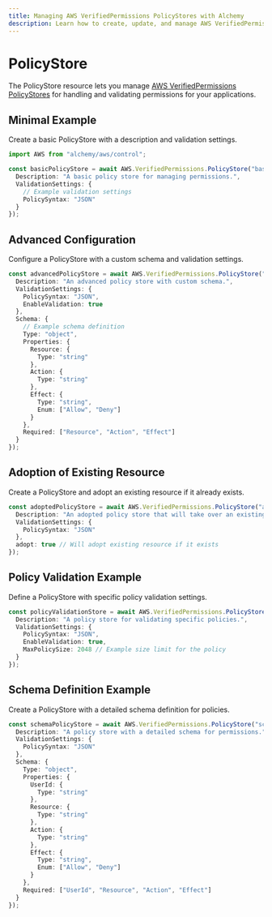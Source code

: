 ```yaml
---
title: Managing AWS VerifiedPermissions PolicyStores with Alchemy
description: Learn how to create, update, and manage AWS VerifiedPermissions PolicyStores using Alchemy Cloud Control.
---
```


# PolicyStore

The PolicyStore resource lets you manage [AWS VerifiedPermissions PolicyStores](https://docs.aws.amazon.com/verifiedpermissions/latest/userguide/) for handling and validating permissions for your applications.

## Minimal Example

Create a basic PolicyStore with a description and validation settings.

```ts
import AWS from "alchemy/aws/control";

const basicPolicyStore = await AWS.VerifiedPermissions.PolicyStore("basicPolicyStore", {
  Description: "A basic policy store for managing permissions.",
  ValidationSettings: {
    // Example validation settings
    PolicySyntax: "JSON"
  }
});
```

## Advanced Configuration

Configure a PolicyStore with a custom schema and validation settings.

```ts
const advancedPolicyStore = await AWS.VerifiedPermissions.PolicyStore("advancedPolicyStore", {
  Description: "An advanced policy store with custom schema.",
  ValidationSettings: {
    PolicySyntax: "JSON",
    EnableValidation: true
  },
  Schema: {
    // Example schema definition
    Type: "object",
    Properties: {
      Resource: {
        Type: "string"
      },
      Action: {
        Type: "string"
      },
      Effect: {
        Type: "string",
        Enum: ["Allow", "Deny"]
      }
    },
    Required: ["Resource", "Action", "Effect"]
  }
});
```

## Adoption of Existing Resource

Create a PolicyStore and adopt an existing resource if it already exists.

```ts
const adoptedPolicyStore = await AWS.VerifiedPermissions.PolicyStore("adoptedPolicyStore", {
  Description: "An adopted policy store that will take over an existing one if found.",
  ValidationSettings: {
    PolicySyntax: "JSON"
  },
  adopt: true // Will adopt existing resource if it exists
});
``` 

## Policy Validation Example

Define a PolicyStore with specific policy validation settings.

```ts
const policyValidationStore = await AWS.VerifiedPermissions.PolicyStore("policyValidationStore", {
  Description: "A policy store for validating specific policies.",
  ValidationSettings: {
    PolicySyntax: "JSON",
    EnableValidation: true,
    MaxPolicySize: 2048 // Example size limit for the policy
  }
});
``` 

## Schema Definition Example

Create a PolicyStore with a detailed schema definition for policies.

```ts
const schemaPolicyStore = await AWS.VerifiedPermissions.PolicyStore("schemaPolicyStore", {
  Description: "A policy store with a detailed schema for permissions.",
  ValidationSettings: {
    PolicySyntax: "JSON"
  },
  Schema: {
    Type: "object",
    Properties: {
      UserId: {
        Type: "string"
      },
      Resource: {
        Type: "string"
      },
      Action: {
        Type: "string"
      },
      Effect: {
        Type: "string",
        Enum: ["Allow", "Deny"]
      }
    },
    Required: ["UserId", "Resource", "Action", "Effect"]
  }
});
```